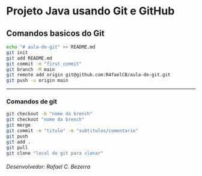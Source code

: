 # Projeto Java usando Git e GitHub

## Comandos basicos do Git
```bash
echo "# aula-de-git" >> README.md
git init
git add README.md
git commit -m "first commit"
git branch -M main
git remote add origin git@github.com:R4faelCB/aula-de-git.git
git push -u origin main
```
<hr/>

### Comandos de git
```bash
git checkout -b "nome da brench"
git checkout "nome da brench"
git merge
git commit -m "titulo" -m "subtitulos/comentario"
git push 
git add .
git pull
git clone "local do git para clonar"

```

###### Desenvolvedor: Rafael C. Bezerra